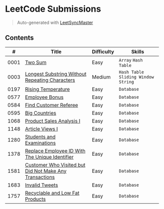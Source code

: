 # LeetCode Submissions

> Auto-generated with [LeetSyncMaster](https://github.com/shubhamwagh/LeetSyncMaster)

## Contents

| # | Title | Difficulty | Skills |
|---| ----- | ---------- | ------ |
| 0001 | [Two Sum](https://leetcode.com/problems/two-sum) | Easy | `Array` `Hash Table` |
| 0003 | [Longest Substring Without Repeating Characters](https://leetcode.com/problems/longest-substring-without-repeating-characters) | Medium | `Hash Table` `Sliding Window` `String` |
| 0197 | [Rising Temperature](https://leetcode.com/problems/rising-temperature) | Easy | `Database` |
| 0577 | [Employee Bonus](https://leetcode.com/problems/employee-bonus) | Easy | `Database` |
| 0584 | [Find Customer Referee](https://leetcode.com/problems/find-customer-referee) | Easy | `Database` |
| 0595 | [Big Countries](https://leetcode.com/problems/big-countries) | Easy | `Database` |
| 1068 | [Product Sales Analysis I](https://leetcode.com/problems/product-sales-analysis-i) | Easy | `Database` |
| 1148 | [Article Views I](https://leetcode.com/problems/article-views-i) | Easy | `Database` |
| 1280 | [Students and Examinations](https://leetcode.com/problems/students-and-examinations) | Easy | `Database` |
| 1378 | [Replace Employee ID With The Unique Identifier](https://leetcode.com/problems/replace-employee-id-with-the-unique-identifier) | Easy | `Database` |
| 1581 | [Customer Who Visited but Did Not Make Any Transactions](https://leetcode.com/problems/customer-who-visited-but-did-not-make-any-transactions) | Easy | `Database` |
| 1683 | [Invalid Tweets](https://leetcode.com/problems/invalid-tweets) | Easy | `Database` |
| 1757 | [Recyclable and Low Fat Products](https://leetcode.com/problems/recyclable-and-low-fat-products) | Easy | `Database` |
